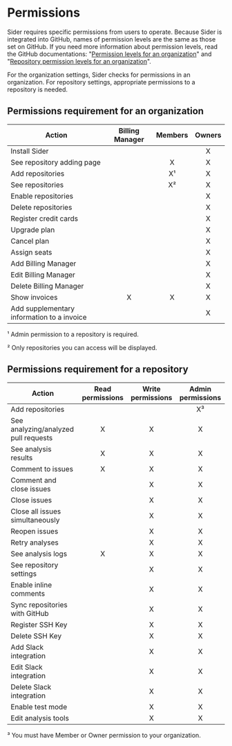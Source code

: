 # Permissions

Sider requires specific permissions from users to operate. Because Sider is integrated into GitHub, names of permission levels are the same as those set on GitHub.
If you need more information about permission levels, read the GitHub documentations: "[Permission levels for an organization](https://help.github.com/articles/permission-levels-for-an-organization/)" and "[Repository permission levels for an organization](https://help.github.com/articles/repository-permission-levels-for-an-organization/)".

For the organization settings, Sider checks for permissions in an organization. For repository settings, appropriate permissions to a repository is needed.

## Permissions requirement for an organization

| Action | Billing Manager | Members | Owners |
| ------ | :-------------: | :-----: | :----: |
| Install Sider | | | X |
| See repository adding page | | X | X |
| Add repositories | | X¹| X |
| See repositories | | X² | X |
| Enable repositories | | | X |
| Delete repositories | | | X |
| Register credit cards | | | X |
| Upgrade plan | | | X |
| Cancel plan | | | X |
| Assign seats | | | X |
| Add Billing Manager | | | X |
| Edit Billing Manager | | | X |
| Delete Billing Manager | | | X |
| Show invoices | X | X | X |
| Add supplementary information to a invoice | | | X |

¹ Admin permission to a repository is required.

² Only repositories you can access will be displayed.

## Permissions requirement for a repository

| Action | Read permissions | Write permissions | Admin permissions |
| ------ | :--------------: | :---------------: | :---------------: |
| Add repositories | | | X³ |
| See analyzing/analyzed pull requests | X | X | X |
| See analysis results | X | X | X |
| Comment to issues | X | X | X |
| Comment and close issues | | X | X |
| Close issues | | X | X |
| Close all issues simultaneously | | X | X |
| Reopen issues | | X | X |
| Retry analyses | | X | X |
| See analysis logs | X | X | X |
| See repository settings | | X | X |
| Enable inline comments | | X | X |
| Sync repositories with GitHub | | X | X |
| Register SSH Key | | X | X |
| Delete SSH Key | | X | X |
| Add Slack integration | | X | X |
| Edit Slack integration | | X | X |
| Delete Slack integration | | X | X |
| Enable test mode | | X | X |
| Edit analysis tools | | X | X |

³ You must have Member or Owner permission to your organization.
